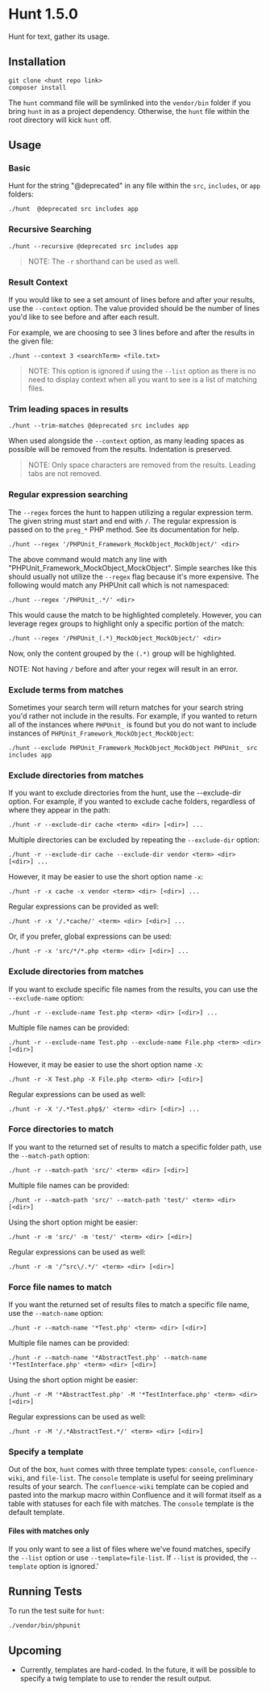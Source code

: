 # Hunt 1.5.0

Hunt for text, gather its usage.

## Installation

```
git clone <hunt repo link>
composer install
```

The `hunt` command file will be symlinked into the `vendor/bin` folder if you bring `hunt` in as a
project dependency. Otherwise, the `hunt` file within the root directory will kick `hunt` off.

## Usage

### Basic

Hunt for the string "@deprecated" in any file within the `src`, `includes`, or `app` folders:

`./hunt  @deprecated src includes app`

### Recursive Searching
`./hunt --recursive @deprecated src includes app`

> NOTE: The `-r` shorthand can be used as well.

### Result Context

If you would like to see a set amount of lines before and after your results, use the `--context` option. The value
provided should be the number of lines you'd like to see before and after each result.

For example, we are choosing to see 3 lines before and after the results in the given file:

`./hunt --context 3 <searchTerm> <file.txt>`

> NOTE: This option is ignored if using the `--list` option as there is no need to display context when all you want to
> see is a list of matching files.

### Trim leading spaces in results
`./hunt --trim-matches @deprecated src includes app`

When used alongside the `--context` option, as many leading spaces as possible will be removed from the results.
Indentation is preserved.

> NOTE: Only space characters are removed from the results. Leading tabs are not removed.

### Regular expression searching

The `--regex` forces the hunt to happen utilizing a regular expression term. The given string must start and end with
`/`. The regular expression is passed on to the `preg_*` PHP method. See its documentation for help.

`./hunt --regex '/PHPUnit_Framework_MockObject_MockObject/' <dir>`

The above command would match any line with "PHPUnit_Framework_MockObject_MockObject". Simple searches like this should
usually not utilize the `--regex` flag because it's more expensive. The following would match any PHPUnit call which is
not namespaced:

`./hunt --regex '/PHPUnit_.*/' <dir>`

This would cause the match to be highlighted completely. However, you can leverage regex groups to highlight only a
specific portion of the match:

`./hunt --regex '/PHPUnit_(.*)_MockObject_MockObject/' <dir>`

Now, only the content grouped by the `(.*)` group will be highlighted.

NOTE: Not having `/` before and after your regex will result in an error.

### Exclude terms from matches

Sometimes your search term will return matches for your search string you'd rather not include in the results.
For example, if you wanted to return all of the instances where `PHPUnit_` is found but you do not want to include
instances of `PHPUnit_Framework_MockObject_MockObject`:

`./hunt --exclude PHPUnit_Framework_MockObject_MockObject PHPUnit_ src includes app`

### Exclude directories from matches

If you want to exclude directories from the hunt, use the --exclude-dir option.
For example, if you wanted to exclude cache folders, regardless of where they appear in the path:

`./hunt -r --exclude-dir cache <term> <dir> [<dir>] ...`

Multiple directories can be excluded by repeating the `--exclude-dir` option:

`./hunt -r --exclude-dir cache --exclude-dir vendor <term> <dir> [<dir>] ...`

However, it may be easier to use the short option name `-x`:

`./hunt -r -x cache -x vendor <term> <dir> [<dir>] ...`

Regular expressions can be provided as well:

`./hunt -r -x '/.*cache/' <term> <dir> [<dir>] ...`

Or, if you prefer, global expressions can be used:

`./hunt -r -x 'src/*/*.php <term> <dir> [<dir>] ...`

### Exclude directories from matches

If you want to exclude specific file names from the results, you can use the `--exclude-name` option:

`./hunt -r --exclude-name Test.php <term> <dir> [<dir>] ...`

Multiple file names can be provided:

`./hunt -r --exclude-name Test.php --exclude-name File.php <term> <dir> [<dir>]`

However, it may be easier to use the short option name `-X`:

`./hunt -r -X Test.php -X File.php <term> <dir> [<dir>]`

Regular expressions can be used as well:

`./hunt -r -X '/.*Test.php$/' <term> <dir> [<dir>] ...`

### Force directories to match

If you want to the returned set of results to match a specific folder path, use the `--match-path` option:

`./hunt -r --match-path 'src/' <term> <dir> [<dir>]`

Multiple file names can be provided:

`./hunt -r --match-path 'src/' --match-path 'test/' <term> <dir> [<dir>]`

Using the short option might be easier:

`./hunt -r -m 'src/' -m 'test/' <term> <dir> [<dir>]`

Regular expressions can be used as well:

`./hunt -r -m '/^src\/.*/' <term> <dir> [<dir>]`

### Force file names to match

If you want the returned set of results files to match a specific file name, use the `--match-name` option:

`./hunt -r --match-name '*Test.php' <term> <dir> [<dir>]`

Multiple file names can be provided:

`./hunt -r --match-name '*AbstractTest.php' --match-name '*TestInterface.php' <term> <dir> [<dir>]`

Using the short option might be easier:

`./hunt -r -M '*AbstractTest.php' -M '*TestInterface.php' <term> <dir> [<dir>]`

Regular expressions can be used as well:

`./hunt -r -M '/.*AbstractTest.*/' <term> <dir> [<dir>]`

### Specify a template

Out of the box, `hunt` comes with three template types: `console`, `confluence-wiki`, and `file-list`. The `console`
template is useful for seeing preliminary results of your search. The `confluence-wiki` template can be copied and
pasted into the markup macro within Confluence and it will format itself as a table with statuses for each file with
matches. The `console` template is the default template.

#### Files with matches only

If you only want to see a list of files where we've found matches, specify the `--list` option or
use `--template=file-list`. If `--list` is provided, the `--template` option is ignored.'

## Running Tests

To run the test suite for `hunt`:

```
./vendor/bin/phpunit
```

## Upcoming

 - Currently, templates are hard-coded. In the future, it will be possible to specify a twig template to use to render the
result output.
